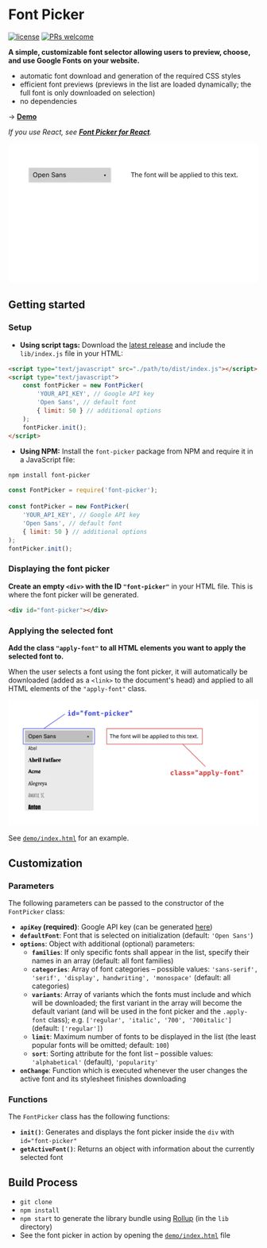 # Font Picker

[![license](https://img.shields.io/github/license/mashape/apistatus.svg)](https://github.com/smeuli/font-picker/blob/master/LICENSE)
[![PRs welcome](https://img.shields.io/badge/PRs-welcome-brightgreen.svg)](https://github.com/smeuli/font-picker/pulls)

**A simple, customizable font selector allowing users to preview, choose, and use Google Fonts on your website.**

* automatic font download and generation of the required CSS styles
* efficient font previews (previews in the list are loaded dynamically; the full font is only downloaded on selection)
* no dependencies

→ **[Demo](https://smeuli.github.io/font-picker)**

_If you use React, see [**Font Picker for React**](https://github.com/smeuli/font-picker-react)._

<p align="center">
  <img src=".github/demo.gif" width=800 alt="Demo">
</p>


## Getting started

### Setup

* **Using script tags:** Download the [latest release](https://github.com/smeuli/font-picker/releases/latest) and include the `lib/index.js` file in your HTML:

```html
<script type="text/javascript" src="./path/to/dist/index.js"></script>
<script type="text/javascript">
    const fontPicker = new FontPicker(
        'YOUR_API_KEY', // Google API key
        'Open Sans', // default font
        { limit: 50 } // additional options
    );
    fontPicker.init();
</script>
```


* **Using NPM:** Install the `font-picker` package from NPM and require it in a JavaScript file:

```
npm install font-picker
```

```js
const FontPicker = require('font-picker');

const fontPicker = new FontPicker(
    'YOUR_API_KEY', // Google API key
    'Open Sans', // default font
    { limit: 50 } // additional options
);
fontPicker.init();
```


### Displaying the font picker

**Create an empty `<div>` with the ID `"font-picker"`** in your HTML file. This is where the font picker will be generated.

```html
<div id="font-picker"></div>
```


### Applying the selected font

**Add the class `"apply-font"` to all HTML elements you want to apply the selected font to.**

When the user selects a font using the font picker, it will automatically be downloaded (added as a `<link>` to the document's head) and applied to all HTML elements of the `"apply-font"` class.


<p align="center">
  <img src=".github/html-element-names.png" width=800 alt="Class names">
</p>


See [`demo/index.html`](demo/index.html) for an example.


## Customization

### Parameters

The following parameters can be passed to the constructor of the `FontPicker` class:

* **`apiKey` (required)**: Google API key (can be generated [here](https://developers.google.com/fonts/docs/developer_api#APIKey))
* **`defaultFont`**: Font that is selected on initialization (default: `'Open Sans'`)
* **`options`**: Object with additional (optional) parameters:
  * **`families`**: If only specific fonts shall appear in the list, specify their names in an array (default: all font families)
  * **`categories`**: Array of font categories – possible values: `'sans-serif', 'serif', 'display', handwriting', 'monospace'` (default: all categories)
  * **`variants`**: Array of variants which the fonts must include and which will be downloaded; the first variant in the array will become the default variant (and will be used in the font picker and the `.apply-font` class); e.g. `['regular', 'italic', '700', '700italic']` (default: `['regular']`)
  * **`limit`**: Maximum number of fonts to be displayed in the list (the least popular fonts will be omitted; default: `100`)
  * **`sort`**: Sorting attribute for the font list – possible values: `'alphabetical'` (default), `'popularity'`
* **`onChange`**: Function which is executed whenever the user changes the active font and its stylesheet finishes downloading


### Functions

The `FontPicker` class has the following functions:

* **`init()`**: Generates and displays the font picker inside the `div` with `id="font-picker"`
* **`getActiveFont()`**: Returns an object with information about the currently selected font


## Build Process

* `git clone`
* `npm install`
* `npm start` to generate the library bundle using [Rollup](https://github.com/rollup/rollup) (in the `lib` directory)
* See the font picker in action by opening the [`demo/index.html`](demo/index.html) file